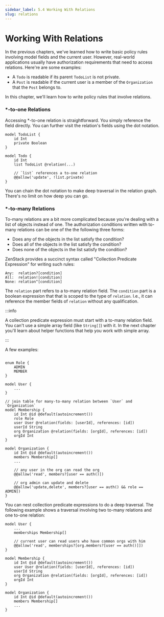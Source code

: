 ```yaml
---
sidebar_label: 5.4 Working With Relations
slug: relations
---
```


# Working With Relations

In the previous chapters, we've learned how to write basic policy rules involving model fields and the current user. However, real-world applications usually have authorization requirements that need to access relations. Here're are some examples:

- A `Todo` is readable if its parent `TodoList` is not private.
- A `Post` is readable if the current user is a member of the `Organization` that the `Post` belongs to.

In this chapter, we'll learn how to write policy rules that involve relations.

### *-to-one Relations

Accessing *-to-one relation is straightforward. You simply reference the field directly. You can further visit the relation's fields using the dot notation.

```zmodel
model TodoList {
    id Int
    private Boolean
}

model Todo {
    id Int
    list TodoList @relation(...)

    // `list` references a to-one relation
    @@allow('update', !list.private)
}
```

You can chain the dot notation to make deep traversal in the relation graph. There's no limit on how deep you can go.

### *-to-many Relations

To-many relations are a bit more complicated because you're dealing with a list of objects instead of one. The authorization conditions written with to-many relations can be one of the the following three forms:

- Does any of the objects in the list satisfy the condition?
- Does all of the objects in the list satisfy the condition?
- Does none of the objects in the list satisfy the condition?

ZenStack provides a succinct syntax called "Collection Predicate Expression" for writing such rules:

```
Any:  relation?[condition]
All:  relation![condition]
None: relation^[condition]
```

The `relation` part refers to a to-many relation field. The `condition` part is a boolean expression that that is scoped to the type of `relation`. I.e., it can reference the member fields of `relation` without any qualification.

:::info

A collection predicate expression must start with a to-many relation field. You can't use a simple array field (like `String[]`) with it. In the next chapter you'll learn about helper functions that help you work with simple array.

:::

A few examples:

```zmodel

enum Role {
    ADMIN
    MEMBER
}

model User {
    ...
}

// join table for many-to-many relation between `User` and `Organization`
model Membership {
    id Int @id @default(autoincrement())
    role Role
    user User @relation(fields: [userId], references: [id])
    userId String
    org Organization @relation(fields: [orgId], references: [id])
    orgId Int
}

model Organization {
    id Int @id @default(autoincrement())
    members Membership[]
    ...

    // any user in the org can read the org
    @@allow('read', members?[user == auth()])

    // org admin can update and delete
    @@allow('update,delete', members?[user == auth() && role == ADMIN])
}
```

You can nest collection predicate expressions to do a deep traversal. The following example shows a traversal involving two to-many relations and one to-one relation:

```zmodel
model User {
    ...
    memberships Membership[]

    // current user can read users who have common orgs with him
    @@allow('read', memberships?[org.members?[user == auth()]])
}

model Membership {
    id Int @id @default(autoincrement())
    user User @relation(fields: [userId], references: [id])
    userId String
    org Organization @relation(fields: [orgId], references: [id])
    orgId Int
}

model Organization {
    id Int @id @default(autoincrement())
    members Membership[]
    ...
}
```
